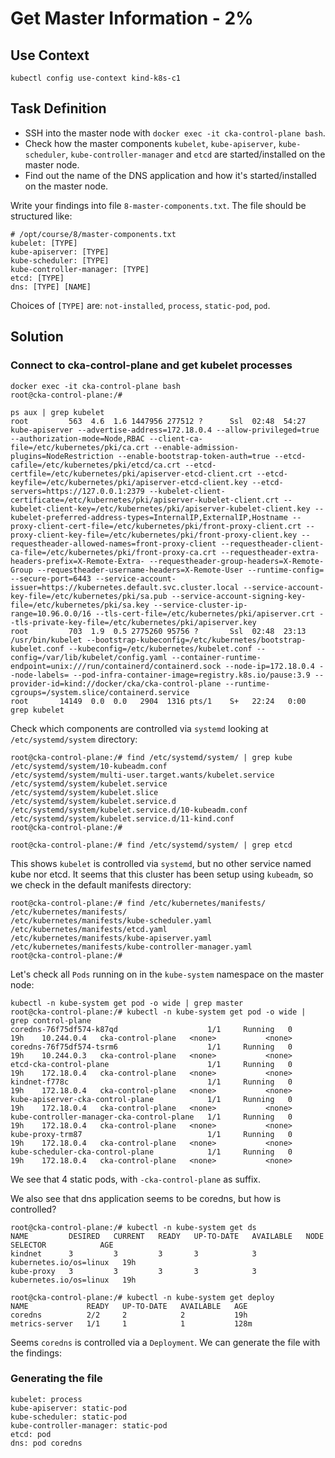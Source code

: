 # Get Master Information - 2%

## Use Context

```shell
kubectl config use-context kind-k8s-c1
```

## Task Definition

- SSH into the master node with `docker exec -it cka-control-plane bash`.
- Check how the master components `kubelet`, `kube-apiserver`, `kube-scheduler`, `kube-controller-manager` and `etcd` are started/installed on the master node.
- Find out the name of the DNS application and how it's started/installed on the master node.

Write your findings into file `8-master-components.txt`. The file should be structured like:

```shell
# /opt/course/8/master-components.txt
kubelet: [TYPE]
kube-apiserver: [TYPE]
kube-scheduler: [TYPE]
kube-controller-manager: [TYPE]
etcd: [TYPE]
dns: [TYPE] [NAME]
```

Choices of `[TYPE]` are: `not-installed`, `process`, `static-pod`, `pod`.

## Solution

### Connect to cka-control-plane and get kubelet processes

```shell
docker exec -it cka-control-plane bash
root@cka-control-plane:/# 
```

```shell
ps aux | grep kubelet
root         563  4.6  1.6 1447956 277512 ?      Ssl  02:48  54:27 kube-apiserver --advertise-address=172.18.0.4 --allow-privileged=true --authorization-mode=Node,RBAC --client-ca-file=/etc/kubernetes/pki/ca.crt --enable-admission-plugins=NodeRestriction --enable-bootstrap-token-auth=true --etcd-cafile=/etc/kubernetes/pki/etcd/ca.crt --etcd-certfile=/etc/kubernetes/pki/apiserver-etcd-client.crt --etcd-keyfile=/etc/kubernetes/pki/apiserver-etcd-client.key --etcd-servers=https://127.0.0.1:2379 --kubelet-client-certificate=/etc/kubernetes/pki/apiserver-kubelet-client.crt --kubelet-client-key=/etc/kubernetes/pki/apiserver-kubelet-client.key --kubelet-preferred-address-types=InternalIP,ExternalIP,Hostname --proxy-client-cert-file=/etc/kubernetes/pki/front-proxy-client.crt --proxy-client-key-file=/etc/kubernetes/pki/front-proxy-client.key --requestheader-allowed-names=front-proxy-client --requestheader-client-ca-file=/etc/kubernetes/pki/front-proxy-ca.crt --requestheader-extra-headers-prefix=X-Remote-Extra- --requestheader-group-headers=X-Remote-Group --requestheader-username-headers=X-Remote-User --runtime-config= --secure-port=6443 --service-account-issuer=https://kubernetes.default.svc.cluster.local --service-account-key-file=/etc/kubernetes/pki/sa.pub --service-account-signing-key-file=/etc/kubernetes/pki/sa.key --service-cluster-ip-range=10.96.0.0/16 --tls-cert-file=/etc/kubernetes/pki/apiserver.crt --tls-private-key-file=/etc/kubernetes/pki/apiserver.key
root         703  1.9  0.5 2775260 95756 ?       Ssl  02:48  23:13 /usr/bin/kubelet --bootstrap-kubeconfig=/etc/kubernetes/bootstrap-kubelet.conf --kubeconfig=/etc/kubernetes/kubelet.conf --config=/var/lib/kubelet/config.yaml --container-runtime-endpoint=unix:///run/containerd/containerd.sock --node-ip=172.18.0.4 --node-labels= --pod-infra-container-image=registry.k8s.io/pause:3.9 --provider-id=kind://docker/cka/cka-control-plane --runtime-cgroups=/system.slice/containerd.service
root       14149  0.0  0.0   2904  1316 pts/1    S+   22:24   0:00 grep kubelet
```

Check which components are controlled via `systemd` looking at `/etc/systemd/system` directory:

```shell
root@cka-control-plane:/# find /etc/systemd/system/ | grep kube
/etc/systemd/system/10-kubeadm.conf
/etc/systemd/system/multi-user.target.wants/kubelet.service
/etc/systemd/system/kubelet.service
/etc/systemd/system/kubelet.slice
/etc/systemd/system/kubelet.service.d
/etc/systemd/system/kubelet.service.d/10-kubeadm.conf
/etc/systemd/system/kubelet.service.d/11-kind.conf
root@cka-control-plane:/#
```

```shell
root@cka-control-plane:/# find /etc/systemd/system/ | grep etcd
```

This shows `kubelet` is controlled via `systemd`, but no other service named kube nor etcd. It seems that this cluster has been setup using `kubeadm`, so we check in the default manifests directory:

```shell
root@cka-control-plane:/# find /etc/kubernetes/manifests/
/etc/kubernetes/manifests/
/etc/kubernetes/manifests/kube-scheduler.yaml
/etc/kubernetes/manifests/etcd.yaml
/etc/kubernetes/manifests/kube-apiserver.yaml
/etc/kubernetes/manifests/kube-controller-manager.yaml
root@cka-control-plane:/#
```

Let's check all `Pods` running on in the `kube-system` namespace on the master node:

```shell
kubectl -n kube-system get pod -o wide | grep master
root@cka-control-plane:/# kubectl -n kube-system get pod -o wide | grep control-plane
coredns-76f75df574-k87qd                    1/1     Running   0          19h    10.244.0.4   cka-control-plane   <none>           <none>
coredns-76f75df574-tsrm6                    1/1     Running   0          19h    10.244.0.3   cka-control-plane   <none>           <none>
etcd-cka-control-plane                      1/1     Running   0          19h    172.18.0.4   cka-control-plane   <none>           <none>
kindnet-f778c                               1/1     Running   0          19h    172.18.0.4   cka-control-plane   <none>           <none>
kube-apiserver-cka-control-plane            1/1     Running   0          19h    172.18.0.4   cka-control-plane   <none>           <none>
kube-controller-manager-cka-control-plane   1/1     Running   0          19h    172.18.0.4   cka-control-plane   <none>           <none>
kube-proxy-trm87                            1/1     Running   0          19h    172.18.0.4   cka-control-plane   <none>           <none>
kube-scheduler-cka-control-plane            1/1     Running   0          19h    172.18.0.4   cka-control-plane   <none>           <none>
```

We see that 4 static pods, with `-cka-control-plane` as suffix.

We also see that dns application seems to be coredns, but how is controlled?

```shell
root@cka-control-plane:/# kubectl -n kube-system get ds
NAME         DESIRED   CURRENT   READY   UP-TO-DATE   AVAILABLE   NODE SELECTOR            AGE
kindnet      3         3         3       3            3           kubernetes.io/os=linux   19h
kube-proxy   3         3         3       3            3           kubernetes.io/os=linux   19h
```

```shell
root@cka-control-plane:/# kubectl -n kube-system get deploy
NAME             READY   UP-TO-DATE   AVAILABLE   AGE
coredns          2/2     2            2           19h
metrics-server   1/1     1            1           128m
```

Seems `coredns` is controlled via a `Deployment`. We can generate the file with the findings:

### Generating the file

```shell
kubelet: process
kube-apiserver: static-pod
kube-scheduler: static-pod
kube-controller-manager: static-pod
etcd: pod
dns: pod coredns
```
